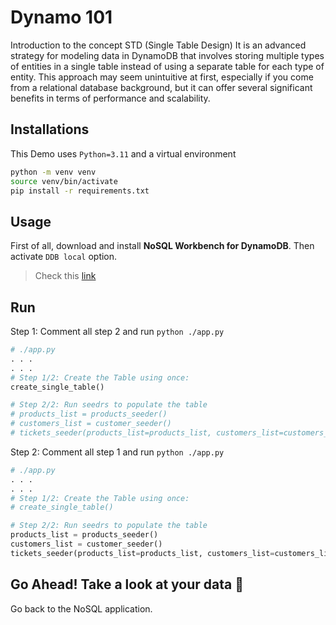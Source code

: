 # Dynamo 101

Introduction to the concept STD (Single Table Design) It is an advanced strategy for modeling data in DynamoDB that involves storing multiple types of entities in a single table instead of using a separate table for each type of entity. This approach may seem unintuitive at first, especially if you come from a relational database background, but it can offer several significant benefits in terms of performance and scalability.

## Installations

This Demo uses `Python=3.11` and a virtual environment

```bash
python -m venv venv
source venv/bin/activate
pip install -r requirements.txt
```

## Usage

First of all, download and install **NoSQL Workbench for DynamoDB**. Then activate `DDB local` option.

> Check this [link](https://docs.aws.amazon.com/amazondynamodb/latest/developerguide/workbench.html)

## Run

Step 1: Comment all step 2 and run `python ./app.py`

```python
# ./app.py
. . .
. . .
# Step 1/2: Create the Table using once:
create_single_table()

# Step 2/2: Run seedrs to populate the table
# products_list = products_seeder()
# customers_list = customer_seeder()
# tickets_seeder(products_list=products_list, customers_list=customers_list)
```

Step 2: Comment all step 1 and run `python ./app.py`

```python
# ./app.py
. . .
. . .
# Step 1/2: Create the Table using once:
# create_single_table()

# Step 2/2: Run seedrs to populate the table
products_list = products_seeder()
customers_list = customer_seeder()
tickets_seeder(products_list=products_list, customers_list=customers_list)
```

## Go Ahead! Take a look at your data 🥰
Go back to the NoSQL application.